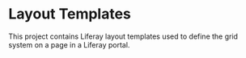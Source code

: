 # Layout Templates #

This project contains Liferay layout templates used to define the grid system on a page in a Liferay portal.